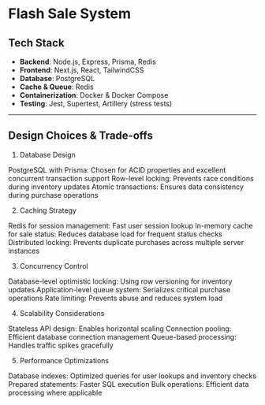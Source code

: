 # Flash Sale System

## Tech Stack

- **Backend**: Node.js, Express, Prisma, Redis
- **Frontend**: Next.js, React, TailwindCSS
- **Database**: PostgreSQL
- **Cache & Queue**: Redis
- **Containerization**: Docker & Docker Compose
- **Testing**: Jest, Supertest, Artillery (stress tests)

---

## Design Choices & Trade-offs

1. Database Design

PostgreSQL with Prisma: Chosen for ACID properties and excellent concurrent transaction support
Row-level locking: Prevents race conditions during inventory updates
Atomic transactions: Ensures data consistency during purchase operations

2. Caching Strategy

Redis for session management: Fast user session lookup
In-memory cache for sale status: Reduces database load for frequent status checks
Distributed locking: Prevents duplicate purchases across multiple server instances

3. Concurrency Control

Database-level optimistic locking: Using row versioning for inventory updates
Application-level queue system: Serializes critical purchase operations
Rate limiting: Prevents abuse and reduces system load

4. Scalability Considerations

Stateless API design: Enables horizontal scaling
Connection pooling: Efficient database connection management
Queue-based processing: Handles traffic spikes gracefully

5. Performance Optimizations

Database indexes: Optimized queries for user lookups and inventory checks
Prepared statements: Faster SQL execution
Bulk operations: Efficient data processing where applicable
